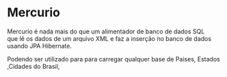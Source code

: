 # Mercurio
Mercurio é nada mais do que um alimentador de banco de dados SQL  
que lê os dados de um arquivo XML e faz a inserção no banco de dados usando JPA Hibernate.

Podendo ser utilizado para para carregar qualquer base de Paises, Estados ,Cidades do Brasil, 



